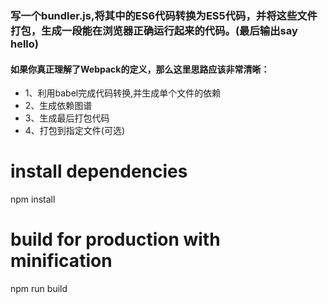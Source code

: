 ### 写一个bundler.js,将其中的ES6代码转换为ES5代码，并将这些文件打包，生成一段能在浏览器正确运行起来的代码。(最后输出say hello)

#### 如果你真正理解了Webpack的定义，那么这里思路应该非常清晰：

 * 1、利用babel完成代码转换,并生成单个文件的依赖
 * 2、生成依赖图谱
 * 3、生成最后打包代码
 * 4、打包到指定文件(可选)


# install dependencies
npm install

# build for production with minification
npm run build